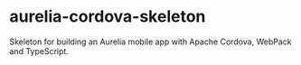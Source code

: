 # aurelia-cordova-skeleton
Skeleton for building an Aurelia mobile app with Apache Cordova, WebPack and TypeScript.


